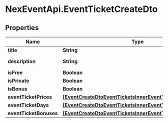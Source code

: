 # NexEventApi.EventTicketCreateDto

## Properties

Name | Type | Description | Notes
------------ | ------------- | ------------- | -------------
**title** | **String** | Ticket title | 
**description** | **String** | Ticket description | 
**isFree** | **Boolean** |  | 
**isPrivate** | **Boolean** |  | 
**isBonus** | **Boolean** |  | 
**eventTicketPrices** | [**[EventCreateDtoEventTicketsInnerEventTicketPricesInner]**](EventCreateDtoEventTicketsInnerEventTicketPricesInner.md) |  | 
**eventTicketDays** | [**[EventCreateDtoEventTicketsInnerEventTicketDaysInner]**](EventCreateDtoEventTicketsInnerEventTicketDaysInner.md) |  | 
**eventTicketBonuses** | [**[EventCreateDtoEventTicketsInnerEventTicketBonusesInner]**](EventCreateDtoEventTicketsInnerEventTicketBonusesInner.md) |  | [optional] 


